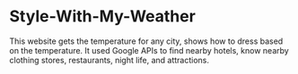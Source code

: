 # Style-With-My-Weather
This website gets the temperature for any city, shows how to dress based on the temperature. It used Google APIs to find nearby hotels, know nearby clothing stores, restaurants, night life, and attractions.
